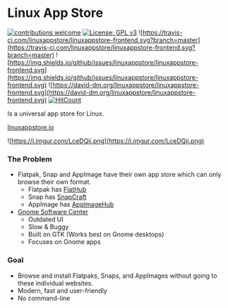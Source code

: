 # Linux App Store
[![contributions welcome](https://img.shields.io/badge/contributions-welcome-brightgreen.svg?style=flat)](https://github.com/dwyl/esta/issues) [![License: GPL v3](https://img.shields.io/badge/License-GPLv3-blue.svg)](https://www.gnu.org/licenses/gpl-3.0) ![https://travis-ci.com/linuxappstore/linuxappstore-frontend.svg?branch=master](https://travis-ci.com/linuxappstore/linuxappstore-frontend.svg?branch=master) ![https://img.shields.io/github/issues/linuxappstore/linuxappstore-frontend.svg](https://img.shields.io/github/issues/linuxappstore/linuxappstore-frontend.svg) ![https://david-dm.org/linuxappstore/linuxappstore-frontend.svg](https://david-dm.org/linuxappstore/linuxappstore-frontend.svg) [![HitCount](http://hits.dwyl.io/linuxappstore/linuxappstore-frontend.svg)](http://hits.dwyl.io/linuxappstore/linuxappstore-frontend)

Is a universal app store for Linux.

[linuxappstore.io](https://linuxappstore.io/)

![https://i.imgur.com/LceDQji.png](https://i.imgur.com/LceDQji.png)

### The Problem
* Flatpak, Snap and AppImage have their own app store which can only browse their own format.
    * Flatpak has [FlatHub](https://flathub.org/home)
    * Snap has [SnapCraft](https://snapcraft.io/store)
    * AppImage has [AppImageHub](https://appimage.github.io/apps/)
* [Gnome Software Center](https://wiki.gnome.org/Apps/Software)
    * Outdated UI
    * Slow & Buggy
    * Built on GTK (Works best on Gnome desktops)
    * Focuses on Gnome apps
    
### Goal
* Browse and install Flatpaks, Snaps, and AppImages without going to these individual websites. 
* Modern, fast and user-friendly
* No command-line
